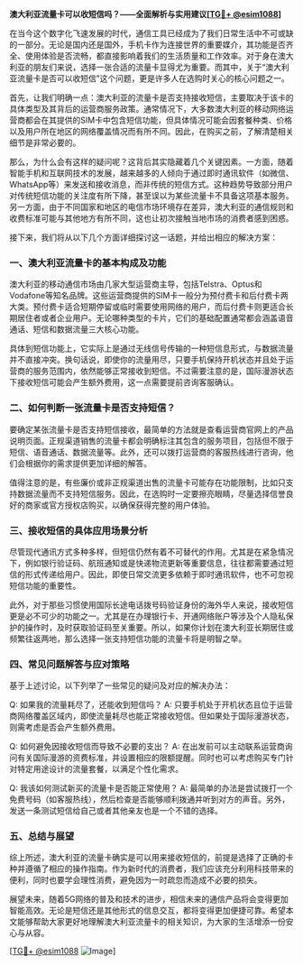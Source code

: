 **澳大利亚流量卡可以收短信吗？——全面解析与实用建议[[TG💪+ @esim1088](https://t.me/s/esim1088)]**

在当今这个数字化飞速发展的时代，通信工具已经成为了我们日常生活中不可或缺的一部分。无论是国内还是国外，手机卡作为连接世界的重要媒介，其功能是否齐全、使用体验是否流畅，都直接影响着我们的生活质量和工作效率。对于身在澳大利亚的朋友们来说，选择一张合适的流量卡显得尤为重要。而其中，关于“澳大利亚流量卡是否可以收短信”这个问题，更是许多人在选购时关心的核心问题之一。

首先，让我们明确一点：澳大利亚的流量卡是否支持接收短信，主要取决于该卡的具体类型及其背后的运营商服务政策。通常情况下，大多数澳大利亚的移动网络运营商都会在其提供的SIM卡中包含短信功能，但具体情况可能会因套餐种类、价格以及用户所在地区的网络覆盖情况而有所不同。因此，在购买之前，了解清楚相关细节是非常必要的。

那么，为什么会有这样的疑问呢？这背后其实隐藏着几个关键因素。一方面，随着智能手机和互联网技术的发展，越来越多的人倾向于通过即时通讯软件（如微信、WhatsApp等）来发送和接收消息，而非传统的短信方式。这种趋势导致部分用户对传统短信功能的关注度有所下降，甚至误以为某些流量卡不具备这项基本服务。另一方面，由于不同国家和地区的电信市场环境存在差异，澳大利亚的通信规则和收费标准可能与其他地方有所不同，这也让初次接触当地市场的消费者感到困惑。

接下来，我们将从以下几个方面详细探讨这一话题，并给出相应的解决方案：

### 一、澳大利亚流量卡的基本构成及功能

澳大利亚的移动通信市场由几家大型运营商主导，包括Telstra、Optus和Vodafone等知名品牌。这些运营商提供的SIM卡一般分为预付费卡和后付费卡两大类。预付费卡适合短期停留或临时需要使用网络的用户，而后付费卡则更适合长期居住者或者企业用户。无论哪种类型的卡片，它们的基础配置通常都会涵盖语音通话、短信和数据流量三大核心功能。

具体到短信功能上，它实际上是通过无线信号传输的一种短信息形式，与数据流量并不直接冲突。换句话说，即使你的流量用尽，只要手机保持开机状态并且处于运营商的服务范围内，依然能够正常接收到短信。不过需要注意的是，国际漫游状态下接收短信可能会产生额外费用，这一点需要提前咨询客服确认。

### 二、如何判断一张流量卡是否支持短信？

要确定某张流量卡是否支持短信接收，最简单的方法就是查看运营商官网上的产品说明页面。正规渠道销售的流量卡都会明确标注其包含的服务项目，包括但不限于短信、语音通话、数据流量等。此外，还可以拨打运营商的客服热线进行咨询，他们会根据你的需求提供更加详细的解答。

值得注意的是，有些廉价或非正规渠道出售的流量卡可能存在功能限制，比如只支持数据流量而不支持短信服务。因此，在选购时一定要擦亮眼睛，尽量选择信誉良好的商家或官方授权店购买，以确保获得完整的用户体验。

### 三、接收短信的具体应用场景分析

尽管现代通讯方式多种多样，但短信仍然有着不可替代的作用。尤其是在紧急情况下，例如银行验证码、航班通知或是快递物流更新等重要信息，往往都需要通过短信的形式传递给用户。因此，即使日常交流更多依赖于即时通讯软件，也不可忽视短信功能的重要性。

此外，对于那些习惯使用国际长途电话拨号码验证身份的海外华人来说，接收短信更是必不可少的功能之一。尤其是在办理银行卡、开通网络账户等涉及个人隐私保护的操作时，及时获取验证码至关重要。所以，如果你计划在澳大利亚长期居住或频繁往返两地，那么选择一张支持短信功能的流量卡将是明智之举。

### 四、常见问题解答与应对策略

基于上述讨论，以下列举了一些常见的疑问及对应的解决办法：

Q: 如果我的流量耗尽了，还能收到短信吗？
A: 只要手机处于开机状态且位于运营商网络覆盖区域内，即使流量耗尽也能正常接收短信。但如果处于国际漫游状态，则需考虑是否会产生额外费用。

Q: 如何避免因接收短信而导致不必要的支出？
A: 在出发前可以主动联系运营商询问有关国际漫游的资费标准，并设置相应的限额提醒。同时也可以考虑购买专门针对特定用途设计的流量套餐，以满足个性化需求。

Q: 我该如何测试新买的流量卡是否能正常使用？
A: 最简单的办法是尝试拨打一个免费号码（如客服热线），然后检查是否能够顺利拨通并听到对方的声音。另外，发送一条测试短信给自己或者其他亲友也是一个不错的选择。

### 五、总结与展望

综上所述，澳大利亚的流量卡确实是可以用来接收短信的，前提是选择了正确的卡种并遵循了相应的操作指南。作为新时代的消费者，我们应该充分利用科技带来的便利，同时也要学会理性消费，避免因为一时疏忽而造成不必要的损失。

展望未来，随着5G网络的普及和技术的进步，相信未来的通信产品将会变得更加智能高效。无论是短信还是其他形式的信息交互，都将变得更加便捷可靠。希望本文能够帮助大家更好地理解澳大利亚流量卡的相关知识，为大家的生活增添一份安心与从容。

[[TG💪+ @esim1088](https://t.me/s/esim1088) ![Image](https://i.postimg.cc/4NQfJmqS/Snipaste-2025-05-13-00-14-12.png)]
